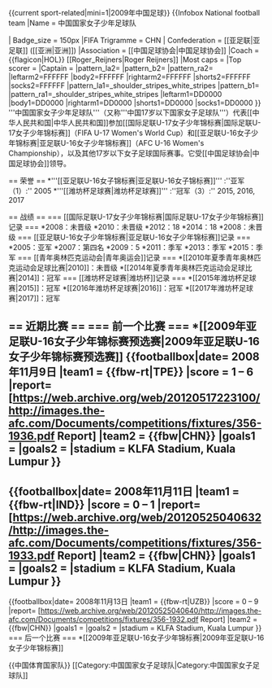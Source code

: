 {{current sport-related|mini=1|2009年中国足球}}
{{Infobox National football team 
|Name         =  中国国家女子少年足球队
<!-- 注释出：| Badge         = China FA.svg -->
| Badge_size    = 150px
|FIFA Trigramme = CHN 
| Confederation      = [[亚足联|亚足联]] ([[亚洲|亚洲]]) 
|Association  = [[中国足球协会|中国足球协会]]
|Coach        = {{flagicon|HOL}} [[Roger_Reijners|Roger Reijners]]
|Most caps    = 
|Top scorer   = 
|Captain      = 
|pattern_la2= |pattern_b2= |pattern_ra2=
|leftarm2=FFFFFF |body2=FFFFFF |rightarm2=FFFFFF |shorts2=FFFFFF |socks2=FFFFFF
|pattern_la1=_shoulder_stripes_white_stripes |pattern_b1= |pattern_ra1=_shoulder_stripes_white_stripes
|leftarm1=DD0000 |body1=DD0000 |rightarm1=DD0000 |shorts1=DD0000 |socks1=DD0000
}}
'''中国国家女子少年足球队'''（又称'''中国17岁以下国家女子足球队'''）代表[[中华人民共和国|中华人民共和国]]参加[[国际足联U-17女子少年锦标赛|国际足联U-17女子少年锦标赛]]（FIFA U-17 Women's World Cup）和[[亚足联U-16女子少年锦标赛|亚足联U-16女子少年锦标赛]]（AFC U-16 Women's Championship），以及其他17岁以下女子足球国际赛事。它受[[中国足球协会|中国足球协会]]领导。

== 荣誉 ==
*'''[[亚足联U-16女子锦标赛|亚足联U-16女子锦标赛]]'''
:''亚军（1）:'' 2005
*'''[[潍坊杯足球赛|潍坊杯足球赛]]'''
:''冠军（3）:'' 2015, 2016, 2017

== 战绩 ==
=== [[国际足联U-17女子少年锦标赛|国际足联U-17女子少年锦标赛]]记录 ===
*2008：未晋级
*2010：未晋级
*2012：18
*2014：18
*2008：未晋级
=== [[亚足联U-16女子少年锦标赛|亚足联U-16女子少年锦标赛]]记录 ===
*2005：亚军
*2007：第四名
*2009：5
*2011：季军
*2013：季军
*2015：季军
=== [[青年奥林匹克运动会|青年奥运会]]记录 ===
*[[2010年夏季青年奥林匹克运动会足球比赛|2010]]：未晋级
*[[2014年夏季青年奥林匹克运动会足球比赛|2014]]：冠军
=== [[潍坊杯足球赛|潍坊杯]]记录 ===
*[[2015年潍坊杯足球赛|2015]]：冠军
*[[2016年潍坊杯足球赛|2016]]：冠军
*[[2017年潍坊杯足球赛|2017]]：冠军

== 近期比赛 ==
=== 前一个比赛 ===
*[[2009年亚足联U-16女子少年锦标赛预选赛|2009年亚足联U-16女子少年锦标赛预选赛]]
{{footballbox|date= 2008年11月9日
|team1 = {{fbw-rt|TPE}} 
|score = 1 – 6
|report= [https://web.archive.org/web/20120517223100/http://images.the-afc.com/Documents/competitions/fixtures/356-1936.pdf Report]
|team2 = {{fbw|CHN}} 
|goals1 = 
|goals2 = 
|stadium = KLFA Stadium, Kuala Lumpur }}
----
{{footballbox|date= 2008年11月11日
|team1 = {{fbw-rt|IND}} 
|score = 0 – 1
|report= [https://web.archive.org/web/20120525040632/http://images.the-afc.com/Documents/competitions/fixtures/356-1933.pdf Report]
|team2 = {{fbw|CHN}} 
|goals1 = 
|goals2 = 
|stadium = KLFA Stadium, Kuala Lumpur }}
----
{{footballbox|date= 2008年11月13日
|team1 = {{fbw-rt|UZB}} 
|score = 0 – 9
|report= [https://web.archive.org/web/20120525040640/http://images.the-afc.com/Documents/competitions/fixtures/356-1932.pdf Report]
|team2 = {{fbw|CHN}} 
|goals1 = 
|goals2 = 
|stadium = KLFA Stadium, Kuala Lumpur }}
=== 后一个比赛 ===
*[[2009年亚足联U-16女子少年锦标赛|2009年亚足联U-16女子少年锦标赛]]

{{中国体育国家队}}
[[Category:中国国家女子足球队|Category:中国国家女子足球队]]
